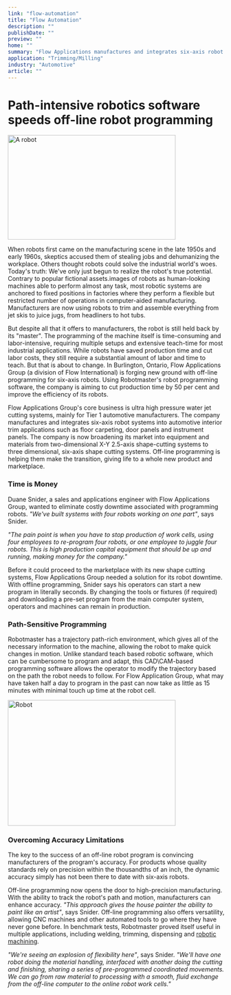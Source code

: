 ```yaml
---
link: "flow-automation"
title: "Flow Automation"
description: ""
publishDate: ""
preview: ""
home: ""
summary: "Flow Applications manufactures and integrates six-axis robot systems into automotive interior trim applications such as floor carpeting, door panels and instrument panels. The company is forging new ground with off-line programming to eliminate costly downtime. Using CAD/CAM-based programming, a job that may have taken half a day to program in the past can now take as little as 15 minutes and operators and machines can remain in production."
application: "Trimming/Milling"
industry: "Automotive"
article: ""
---
```

# Path-intensive robotics software speeds off-line robot programming

<img width="390" height="243" src="/assets/images/success/Software%20speeds%20programming_files/image001.png" class="alignLeft" alt="A robot">

When robots first came on the manufacturing scene in the late 1950s and early 1960s, skeptics accused them of stealing jobs and dehumanizing the workplace. Others thought robots could solve the industrial world's woes. Today's truth: We've only just begun to realize the robot's true potential. Contrary to popular fictional assets.images of robots as human-looking machines able to perform almost any task, most robotic systems are anchored to fixed positions in factories where they perform a flexible but restricted number of operations in computer-aided manufacturing. Manufacturers are now using robots to trim and assemble everything from jet skis to juice jugs, from headliners to hot tubs.

But despite all that it offers to manufacturers, the robot is still held back by its "master". The programming of the machine itself is time-consuming and labor-intensive, requiring multiple setups and extensive teach-time for most industrial applications. While robots have saved production time and cut labor costs, they still require a substantial amount of labor and time to teach. But that is about to change. In Burlington, Ontario, Flow Applications Group (a division of Flow International) is forging new ground with off-line programming for six-axis robots. Using Robotmaster's robot programming software, the company is aiming to cut production time by 50 per cent and improve the efficiency of its robots.

Flow Applications Group's core business is ultra high pressure water jet cutting systems, mainly for Tier 1 automotive manufacturers. The company manufactures and integrates six-axis robot systems into automotive interior trim applications such as floor carpeting, door panels and instrument panels. The company is now broadening its market into equipment and materials from two-dimensional X-Y 2.5-axis shape-cutting systems to three dimensional, six-axis shape cutting systems. Off-line programming is helping them make the transition, giving life to a whole new product and marketplace.

### Time is Money

Duane Snider, a sales and applications engineer with Flow Applications Group, wanted to eliminate costly downtime associated with programming robots. *"We've built systems with four robots working on one part"*, says Snider.

*"The pain point is when you have to stop production of work cells, using four employees to re-program four robots, or one employee to juggle four robots. This is high production capital equipment that should be up and running, making money for the company."*

Before it could proceed to the marketplace with its new shape cutting systems, Flow Applications Group needed a solution for its robot downtime. With offline programming, Snider says his operators can start a new program in literally seconds. By changing the tools or fixtures (if required) and downloading a pre-set program from the main computer system, operators and machines can remain in production.

### Path-Sensitive Programming

Robotmaster has a trajectory path-rich environment, which gives all of the necessary information to the machine, allowing the robot to make quick changes in motion. Unlike standard teach based robotic software, which can be cumbersome to program and adapt, this CAD\CAM-based programming software allows the operator to modify the trajectory based on the path the robot needs to follow. For Flow Application Group, what may have taken half a day to program in the past can now take as little as 15 minutes with minimal touch up time at the robot cell.

<img width="390" height="292" src="/assets/images/success/Software%20speeds%20programming_files/image003.jpg" class="alignLeft" alt="Robot">

### Overcoming Accuracy Limitations

The key to the success of an off-line robot program is convincing manufacturers of the program's accuracy. For products whose quality standards rely on precision within the thousandths of an inch, the dynamic accuracy simply has not been there to date with six-axis robots.

Off-line programming now opens the door to high-precision manufacturing. With the ability to track the robot's path and motion, manufacturers can enhance accuracy. *"This approach gives the house painter the ability to paint like an artist"*, says Snider. Off-line programming also offers versatility, allowing CNC machines and other automated tools to go where they have never gone before. In benchmark tests, Robotmaster proved itself useful in multiple applications, including welding, trimming, dispensing and [robotic machining](https://www.robotmaster.com/en/applications/machining).

*"We're seeing an explosion of flexibility here"*, says Snider. *"We'll have one robot doing the material handling, interfaced with another doing the cutting and finishing, sharing a series of pre-programmed coordinated movements. We can go from raw material to processing with a smooth, fluid exchange from the off-line computer to the online robot work cells."*